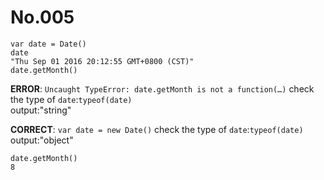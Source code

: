 # No.005
```
var date = Date()
date
"Thu Sep 01 2016 20:12:55 GMT+0800 (CST)"
date.getMonth()
```
**ERROR**:
`Uncaught TypeError: date.getMonth is not a function(…)`
check the type of `date`:`typeof(date)`      
output:"string"

**CORRECT**:
`var date = new Date()`
check the type of `date`:`typeof(date)`   
output:"object"

```
date.getMonth()
8
```
